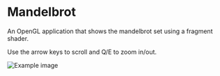 # Mandelbrot

An OpenGL application that shows the mandelbrot set using a fragment shader.

Use the arrow keys to scroll and Q/E to zoom in/out.

![Example image](https://i.imgur.com/Oi7tATj.png)
